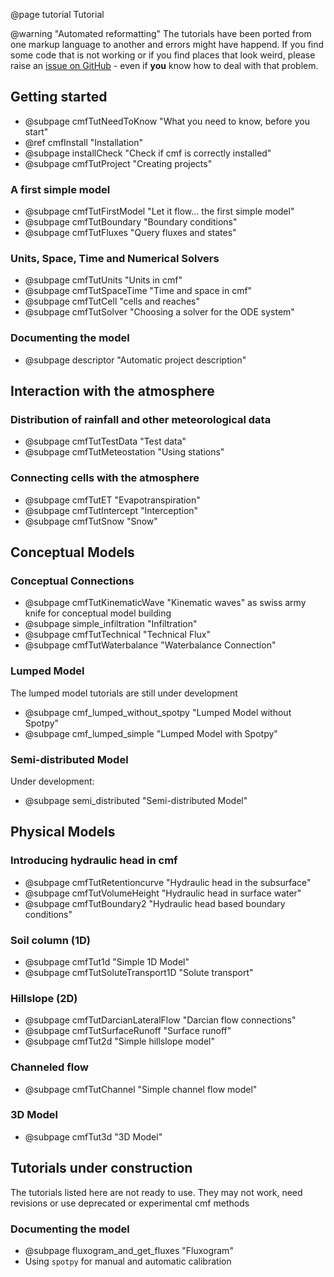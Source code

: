 @page tutorial Tutorial

@warning "Automated reformatting"
    The tutorials have been ported from one markup language to another and
    errors might have happend. If you find some code that is not working
    or if you find places that look weird, please raise an 
    [issue on GitHub](https://github.com/philippkraft/cmf/issues) 
    - even if __you__ know how to deal with that problem.

## Getting started
  - @subpage cmfTutNeedToKnow "What you need to know, before you start"
  - @ref cmfInstall "Installation"
  - @subpage installCheck "Check if cmf is correctly installed"
  - @subpage cmfTutProject "Creating projects"

### A first simple model

  - @subpage cmfTutFirstModel "Let it flow... the first simple model"
  - @subpage cmfTutBoundary "Boundary conditions"
  - @subpage cmfTutFluxes "Query fluxes and states"

### Units, Space, Time and Numerical Solvers

  - @subpage cmfTutUnits "Units in cmf"
  - @subpage cmfTutSpaceTime "Time and space in cmf"
  - @subpage cmfTutCell "cells and reaches"
  - @subpage cmfTutSolver "Choosing a solver for the ODE system"

### Documenting the model

  - @subpage descriptor "Automatic project description"

## Interaction with the atmosphere

### Distribution of rainfall and other meteorological data

  - @subpage cmfTutTestData "Test data"
  - @subpage cmfTutMeteostation "Using stations"

### Connecting cells with the atmosphere 

  - @subpage cmfTutET "Evapotranspiration"
  - @subpage cmfTutIntercept "Interception"
  - @subpage cmfTutSnow "Snow"

## Conceptual Models

### Conceptual Connections

  - @subpage cmfTutKinematicWave "Kinematic waves" as swiss army knife 
    for conceptual model building
  - @subpage simple_infiltration "Infiltration"
  - @subpage cmfTutTechnical "Technical Flux"
  - @subpage cmfTutWaterbalance "Waterbalance Connection"
  
### Lumped Model

The lumped model tutorials are still under development

  - @subpage cmf_lumped_without_spotpy "Lumped Model without Spotpy"
  - @subpage cmf_lumped_simple "Lumped Model with Spotpy"

### Semi-distributed Model

Under development:

  - @subpage semi_distributed "Semi-distributed Model"
  
## Physical Models

### Introducing hydraulic head in cmf

  - @subpage cmfTutRetentioncurve "Hydraulic head in the subsurface"
  - @subpage cmfTutVolumeHeight "Hydraulic head in surface water"
  - @subpage cmfTutBoundary2 "Hydraulic head based boundary conditions"

### Soil column (1D)

  - @subpage cmfTut1d "Simple 1D Model"
  - @subpage cmfTutSoluteTransport1D "Solute transport"

### Hillslope (2D)

  - @subpage cmfTutDarcianLateralFlow "Darcian flow connections"
  - @subpage cmfTutSurfaceRunoff "Surface runoff"
  - @subpage cmfTut2d "Simple hillslope model"

### Channeled flow

  - @subpage cmfTutChannel "Simple channel flow model"

### 3D Model

  - @subpage cmfTut3d "3D Model"

## Tutorials under construction

The tutorials listed here are not ready to use. They may not work, need revisions
or use deprecated or experimental cmf methods

### Documenting the model

 - @subpage fluxogram_and_get_fluxes "Fluxogram"
 - Using `spotpy` for manual and automatic calibration 



